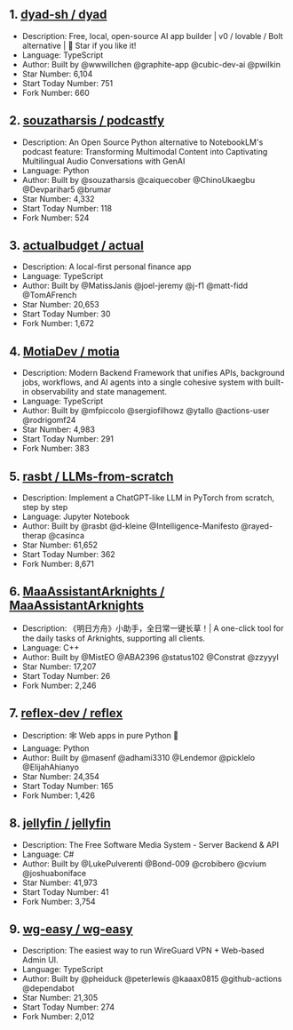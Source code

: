 ## 1. [dyad-sh / dyad](https://github.com/dyad-sh/dyad)
- Description: Free, local, open-source AI app builder | v0 / lovable / Bolt alternative | 🌟 Star if you like it!
- Language: TypeScript
- Author: Built by @wwwillchen @graphite-app @cubic-dev-ai @pwilkin
- Star Number: 6,104
- Start Today Number: 751
- Fork Number: 660

## 2. [souzatharsis / podcastfy](https://github.com/souzatharsis/podcastfy)
- Description: An Open Source Python alternative to NotebookLM's podcast feature: Transforming Multimodal Content into Captivating Multilingual Audio Conversations with GenAI
- Language: Python
- Author: Built by @souzatharsis @caiquecober @ChinoUkaegbu @Devparihar5 @brumar
- Star Number: 4,332
- Start Today Number: 118
- Fork Number: 524

## 3. [actualbudget / actual](https://github.com/actualbudget/actual)
- Description: A local-first personal finance app
- Language: TypeScript
- Author: Built by @MatissJanis @joel-jeremy @j-f1 @matt-fidd @TomAFrench
- Star Number: 20,653
- Start Today Number: 30
- Fork Number: 1,672

## 4. [MotiaDev / motia](https://github.com/MotiaDev/motia)
- Description: Modern Backend Framework that unifies APIs, background jobs, workflows, and AI agents into a single cohesive system with built-in observability and state management.
- Language: TypeScript
- Author: Built by @mfpiccolo @sergiofilhowz @ytallo @actions-user @rodrigomf24
- Star Number: 4,983
- Start Today Number: 291
- Fork Number: 383

## 5. [rasbt / LLMs-from-scratch](https://github.com/rasbt/LLMs-from-scratch)
- Description: Implement a ChatGPT-like LLM in PyTorch from scratch, step by step
- Language: Jupyter Notebook
- Author: Built by @rasbt @d-kleine @Intelligence-Manifesto @rayed-therap @casinca
- Star Number: 61,652
- Start Today Number: 362
- Fork Number: 8,671

## 6. [MaaAssistantArknights / MaaAssistantArknights](https://github.com/MaaAssistantArknights/MaaAssistantArknights)
- Description: 《明日方舟》小助手，全日常一键长草！| A one-click tool for the daily tasks of Arknights, supporting all clients.
- Language: C++
- Author: Built by @MistEO @ABA2396 @status102 @Constrat @zzyyyl
- Star Number: 17,207
- Start Today Number: 26
- Fork Number: 2,246

## 7. [reflex-dev / reflex](https://github.com/reflex-dev/reflex)
- Description: 🕸️ Web apps in pure Python 🐍
- Language: Python
- Author: Built by @masenf @adhami3310 @Lendemor @picklelo @ElijahAhianyo
- Star Number: 24,354
- Start Today Number: 165
- Fork Number: 1,426

## 8. [jellyfin / jellyfin](https://github.com/jellyfin/jellyfin)
- Description: The Free Software Media System - Server Backend & API
- Language: C#
- Author: Built by @LukePulverenti @Bond-009 @crobibero @cvium @joshuaboniface
- Star Number: 41,973
- Start Today Number: 41
- Fork Number: 3,754

## 9. [wg-easy / wg-easy](https://github.com/wg-easy/wg-easy)
- Description: The easiest way to run WireGuard VPN + Web-based Admin UI.
- Language: TypeScript
- Author: Built by @pheiduck @peterlewis @kaaax0815 @github-actions @dependabot
- Star Number: 21,305
- Start Today Number: 274
- Fork Number: 2,012
